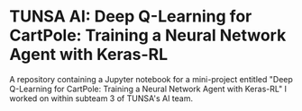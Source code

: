 # TUNSA AI: Deep Q-Learning for CartPole: Training a Neural Network Agent with Keras-RL
A repository containing a Jupyter notebook for a mini-project entitled "Deep Q-Learning for CartPole: Training a Neural Network Agent with Keras-RL" I worked on within subteam 3 of TUNSA's AI team.
